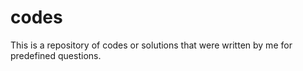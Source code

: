 # codes
This is a repository of codes or solutions that were written by me for predefined questions.
